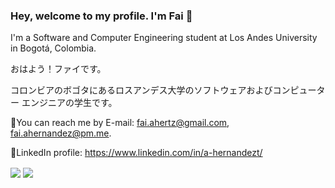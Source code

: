 ### Hey, welcome to my profile. I'm Fai 👋
I'm a Software and Computer Engineering student at Los Andes University in Bogotá, Colombia.

おはよう！ファイです。

コロンビアのボゴタにあるロスアンデス大学のソフトウェアおよびコンピューター エンジニアの学生です。

🍥You can reach me by E-mail: fai.ahertz@gmail.com, fai.ahernandez@pm.me.

🎋LinkedIn profile: https://www.linkedin.com/in/a-hernandezt/

<a>
  <img align="center" src="https://github-readme-stats.vercel.app/api?username=fai-aher&show_icons=true&theme=algolia" />
</a>
<a>
  <img align="center" src="https://github-readme-stats.vercel.app/api/top-langs?username=fai-aher&layout=compact&theme=algolia&langs_count=8&card_width=320" />
</a>
